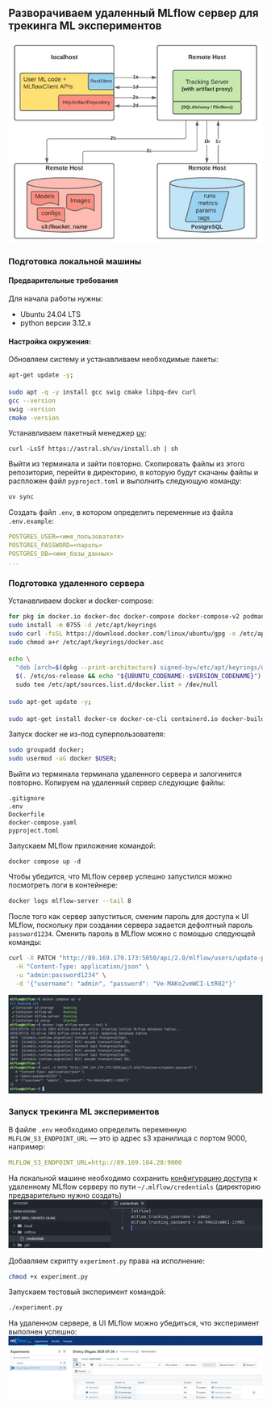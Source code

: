 ## Разворачиваем удаленный MLflow  сервер для трекинга ML экспериментов

<img src="https://github.com/dmt-zh/BigData/blob/main/MLflow/static/mlflow_server.jpg"/>


### Подготовка локальной машины

#### Предварительные требования

Для начала работы нужны:
- Ubuntu 24.04 LTS
- python версии 3.12.x

#### Настройка окружения:

Обновляем систему и устанавливаем необходимые пакеты:
```sh
apt-get update -y;

sudo apt -q -y install gcc swig cmake libpq-dev curl
gcc --version
swig -version
cmake -version
```

Устанавливаем пакетный менеджер [uv](https://docs.astral.sh/uv/getting-started/installation/):
```shell
curl -LsSf https://astral.sh/uv/install.sh | sh
```

Выйти из терминала и зайти повторно. Скопировать файлы из этого репозитория, перейти в директорию, в которую будут скачаны файлы и распложен файл `pyproject.toml` и выполнить следующую команду:
```sh
uv sync
```

Создать файл `.env`, в котором определить переменные из файла `.env.example`:
```yml
POSTGRES_USER=<имя_пользователя>
POSTGRES_PASSWORD=<пароль>
POSTGRES_DB=<имя_базы_данных>
...
```

### Подготовка удаленного сервера

Устанавливаем docker и docker-compose:
```sh
for pkg in docker.io docker-doc docker-compose docker-compose-v2 podman-docker containerd runc; do sudo apt-get remove $pkg; done
sudo install -m 0755 -d /etc/apt/keyrings
sudo curl -fsSL https://download.docker.com/linux/ubuntu/gpg -o /etc/apt/keyrings/docker.asc
sudo chmod a+r /etc/apt/keyrings/docker.asc

echo \
  "deb [arch=$(dpkg --print-architecture) signed-by=/etc/apt/keyrings/docker.asc] https://download.docker.com/linux/ubuntu \
  $(. /etc/os-release && echo "${UBUNTU_CODENAME:-$VERSION_CODENAME}") stable" | \
  sudo tee /etc/apt/sources.list.d/docker.list > /dev/null

sudo apt-get update -y;

sudo apt-get install docker-ce docker-ce-cli containerd.io docker-buildx-plugin docker-compose-plugin -y;
```

Запуск docker не из-под суперпользователя:
```sh
sudo groupadd docker;
sudo usermod -aG docker $USER;
```

Выйти из терминала терминала удаленного сервера и залогинится повторно. Копируем на удаленный сервер следующие файлы:
```
.gitignore
.env
Dockerfile
docker-compose.yaml
pyproject.toml
```

Запускаем MLflow приложение командой:
```
docker compose up -d
```

Чтобы убедится, что MLflow сервер успешно запустился можно посмотреть логи в контейнере:
```sh
docker logs mlflow-server --tail 8
```

После того как сервер запуститься, сменим пароль для доступа к UI MLflow, поскольку при создании сервера задается дефолтный пароль `password1234`. Cменить пароль в MLflow можно с помощью следующей команды:
```bash
curl -X PATCH "http://89.169.179.173:5050/api/2.0/mlflow/users/update-password" \
  -H "Content-Type: application/json" \
  -u "admin:password1234" \
  -d '{"username": "admin", "password": "Ve-MAKo2vmWCI-LtR02"}'
```

<img src="https://github.com/dmt-zh/BigData/blob/main/MLflow/static/mlflow_auth.jpg"/>

### Запуск трекинга ML экспериментов

В файле `.env` необходимо определить переменную `MLFLOW_S3_ENDPOINT_URL` — это ip адрес s3 хранилища с портом 9000, например:
```yml
MLFLOW_S3_ENDPOINT_URL=http://89.169.184.28:9000
```

На локальной машине необходимо сохранить [конфигурацию доступа](https://mlflow.org/docs/3.0.0rc2/auth#using-credentials-file) к удаленному MLflow серверу по пути `~/.mlflow/credentials` (директорию предварительно нужно создать)
<img src="https://github.com/dmt-zh/BigData/blob/main/MLflow/static/mlflow_creds.jpg"/>


Добавляем скрипту `experiment.py` права на исполнение:
```sh
chmod +x experiment.py
```

Запускаем тестовый эксперимент командой:
```sh
./experiment.py
```

На удаленном сервере, в UI MLflow можно убедиться, что эксперимент выполнен успешно:
<img src="https://github.com/dmt-zh/BigData/blob/main/MLflow/static/mlflow_ui.jpg"/>

